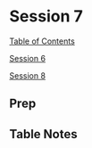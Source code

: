 # Session 7

[Table of Contents](../README.md)

[Session 6](./Session6.md)

[Session 8](./Session8.md)

## Prep



## Table Notes


